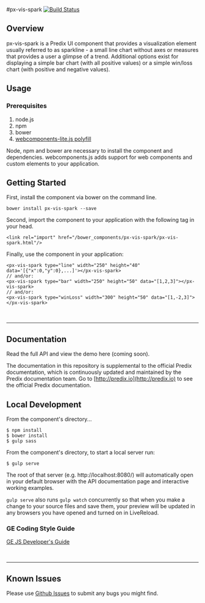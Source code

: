 #px-vis-spark [![Build Status](https://travis-ci.org/PredixDev/px-vis-spark.svg?branch=master)](https://travis-ci.org/PredixDev/px-vis-spark)


## Overview

px-vis-spark is a Predix UI component that provides a visualization element usually referred to as sparkline - a small line chart without axes or measures that provides a user a glimpse of a trend. Additional options exist for displaying a simple bar chart (with all positive values) or a simple win/loss chart (with positive and negative values).

## Usage

### Prerequisites
1. node.js
2. npm
3. bower
4. [webcomponents-lite.js polyfill](https://github.com/webcomponents/webcomponentsjs)

Node, npm and bower are necessary to install the component and dependencies. webcomponents.js adds support for web components and custom elements to your application.

## Getting Started

First, install the component via bower on the command line.

```
bower install px-vis-spark --save
```

Second, import the component to your application with the following tag in your head.

```
<link rel="import" href="/bower_components/px-vis-spark/px-vis-spark.html"/>
```

Finally, use the component in your application:

```
<px-vis-spark type="line" width="250" height="40" data='[{"x":0,"y":0},...]'></px-vis-spark>
// and/or:
<px-vis-spark type="bar" width="250" height="50" data="[1,2,3]"></px-vis-spark>
// and/or:
<px-vis-spark type="winLoss" width="300" height="50" data="[1,-2,3]"></px-vis-spark>
```

<br />
<hr />

## Documentation

Read the full API and view the demo here (coming soon).

The documentation in this repository is supplemental to the official Predix documentation, which is continuously updated and maintained by the Predix documentation team. Go to [http://predix.io](http://predix.io)  to see the official Predix documentation.


## Local Development

From the component's directory...

```
$ npm install
$ bower install
$ gulp sass
```

From the component's directory, to start a local server run:

```
$ gulp serve
```

The root of that server (e.g. http://localhost:8080/) will automatically open in your default browser with the API documentation page and interactive working examples.

`gulp serve` also runs `gulp watch` concurrently so that when you make a change to your source files and save them, your preview will be updated in any browsers you have opened and turned on in LiveReload.

### GE Coding Style Guide
[GE JS Developer's Guide](https://github.com/GeneralElectric/javascript)

<br />
<hr />

## Known Issues

Please use [Github Issues](https://github.com/PredixDev/px-vis-spark/issues) to submit any bugs you might find.

